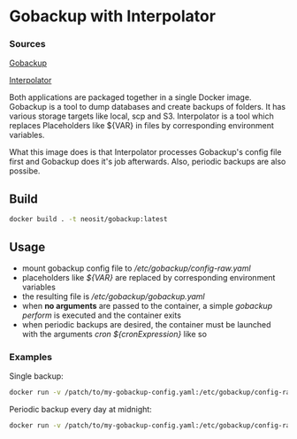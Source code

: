 # Gobackup with Interpolator
### Sources
[Gobackup](https://github.com/huacnlee/gobackup)

[Interpolator](https://github.com/NeosIT/interpolator)

Both applications are packaged together in a single Docker image. Gobackup is a tool to dump databases and create backups of folders. It has various storage targets like local, scp and S3.
Interpolator is a tool which replaces Placeholders like ${VAR} in files by corresponding environment variables.

What this image does is that Interpolator processes Gobackup's config file first and Gobackup does it's job afterwards. Also, periodic backups are also possibe.

## Build
```bash
docker build . -t neosit/gobackup:latest
```

## Usage
- mount gobackup config file to _/etc/gobackup/config-raw.yaml_
- placeholders like _${VAR}_ are replaced by corresponding environment variables
- the resulting file is _/etc/gobackup/gobackup.yaml_
- when **no arguments** are passed to the container, a simple _gobackup perform_ is executed and the container exits
- when periodic backups are desired, the container must be launched with the arguments _cron ${cronExpression}_ like so
### Examples
Single backup:
```bash
docker run -v /patch/to/my-gobackup-config.yaml:/etc/gobackup/config-raw.yaml neosit/gobackup
``` 

Periodic backup every day at midnight:
```bash
docker run -v /patch/to/my-gobackup-config.yaml:/etc/gobackup/config-raw.yaml neosit/gobackup cron "0 0 * * *"
```